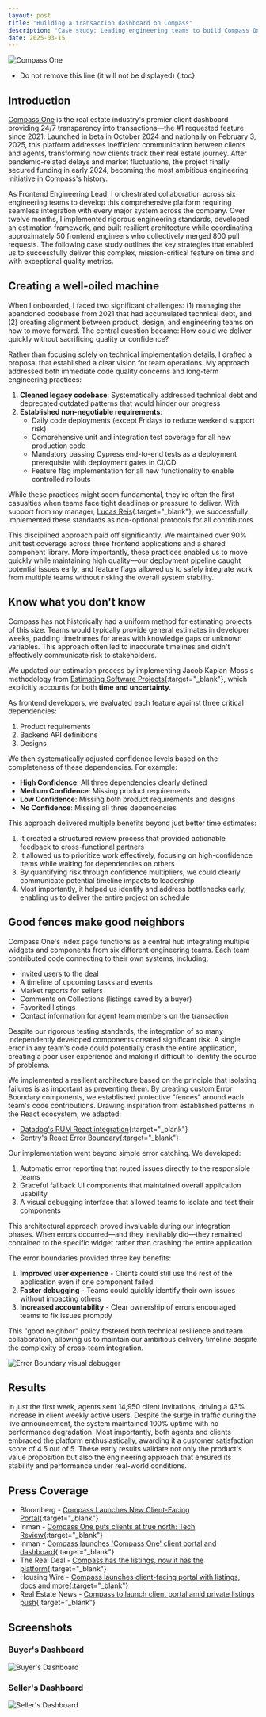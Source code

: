 ```yaml
---
layout: post
title: "Building a transaction dashboard on Compass"
description: "Case study: Leading engineering teams to build Compass One, a real estate transaction dashboard that boosted client engagement by 43% with 4.5/5 satisfaction."
date: 2025-03-15
---
```


![Compass One](/assets/img/compass-one/compass-one.webp)

<!--break-->

* Do not remove this line (it will not be displayed)
{:toc}

## Introduction

[Compass One](https://one.compass.com/) is the real estate industry's premier
client dashboard providing 24/7 transparency into transactions—the #1 requested
feature since 2021. Launched in beta in October 2024 and nationally on February
3, 2025, this platform addresses inefficient communication between clients and
agents, transforming how clients track their real estate journey. After
pandemic-related delays and market fluctuations, the project finally secured
funding in early 2024, becoming the most ambitious engineering initiative in
Compass's history.

As Frontend Engineering Lead, I orchestrated collaboration across six
engineering teams to develop this comprehensive platform requiring seamless
integration with every major system across the company. Over twelve months, I
implemented rigorous engineering standards, developed an estimation framework,
and built resilient architecture while coordinating approximately 50 frontend
engineers who collectively merged 800 pull requests. The following case study
outlines the key strategies that enabled us to successfully deliver this
complex, mission-critical feature on time and with exceptional quality metrics.

## Creating a well-oiled machine

When I onboarded, I faced two significant challenges: (1) managing the
abandoned codebase from 2021 that had accumulated technical debt, and (2)
creating alignment between product, design, and engineering teams on how to
move forward. The central question became: How could we deliver quickly without
sacrificing quality or confidence?

Rather than focusing solely on technical implementation details, I drafted a
proposal that established a clear vision for team operations. My approach
addressed both immediate code quality concerns and long-term engineering
practices:

1. **Cleaned legacy codebase**: Systematically addressed technical debt and
   deprecated outdated patterns that would hinder our progress
2. **Established non-negotiable requirements**:
    * Daily code deployments (except Fridays to reduce weekend support risk)
    * Comprehensive unit and integration test coverage for all new production
    code
    * Mandatory passing Cypress end-to-end tests as a deployment prerequisite
    with deployment gates in CI/CD
    * Feature flag implementation for all new functionality to enable
    controlled rollouts

While these practices might seem fundamental, they're often the first
casualties when teams face tight deadlines or pressure to deliver. With support
from my manager, [Lucas Reis](https://github.com/lucasmreis){:target="_blank"}, we successfully
implemented these standards as non-optional protocols for all contributors.

This disciplined approach paid off significantly. We maintained over 90% unit
test coverage across three frontend applications and a shared component
library. More importantly, these practices enabled us to move quickly while
maintaining high quality—our deployment pipeline caught potential issues early,
and feature flags allowed us to safely integrate work from multiple teams
without risking the overall system stability.

## Know what you don't know

Compass has not historically had a uniform method for estimating projects of
this size. Teams would typically provide general estimates in developer weeks,
padding timeframes for areas with knowledge gaps or unknown variables. This
approach often led to inaccurate timelines and didn't effectively communicate
risk to stakeholders.

We updated our estimation process by implementing Jacob Kaplan-Moss's
methodology from [Estimating Software
Projects](https://jacobian.org/series/estimation/){:target="_blank"}, which explicitly accounts
for both **time and uncertainty**.

As frontend developers, we evaluated each feature against three critical
dependencies:

1. Product requirements
2. Backend API definitions
3. Designs

We then systematically adjusted confidence levels based on the completeness of
these dependencies. For example:

* **High Confidence**: All three dependencies clearly defined
* **Medium Confidence**: Missing product requirements
* **Low Confidence**: Missing both product requirements and designs
* **No Confidence**: Missing all three dependencies

This approach delivered multiple benefits beyond just better time estimates:

1. It created a structured review process that provided actionable feedback to
cross-functional partners
2. It allowed us to prioritize work effectively, focusing on high-confidence
items while waiting for dependencies on others
3. By quantifying risk through confidence multipliers, we could clearly
communicate potential timeline impacts to leadership
4. Most importantly, it helped us identify and address bottlenecks early,
enabling us to deliver the entire project on schedule

## Good fences make good neighbors

Compass One's index page functions as a central hub integrating multiple
widgets and components from six different engineering teams. Each team
contributed code connecting to their own systems, including:

* Invited users to the deal
* A timeline of upcoming tasks and events
* Market reports for sellers
* Comments on Collections (listings saved by a buyer)
* Favorited listings
* Contact information for agent team members on the transaction

Despite our rigorous testing standards, the integration of so many
independently developed components created significant risk. A single error in
any team's code could potentially crash the entire application, creating a poor
user experience and making it difficult to identify the source of problems.

We implemented a resilient architecture based on the principle that isolating
failures is as important as preventing them. By creating custom Error Boundary
components, we established protective "fences" around each team's code
contributions. Drawing inspiration from established patterns in the React
ecosystem, we adapted:

* [Datadog's RUM React
integration](https://github.com/DataDog/rum-react-integration-examples/tree/master/src/ErrorBoundary){:target="_blank"}
* [Sentry's React Error
Boundary](https://docs.sentry.io/platforms/javascript/guides/react/features/error-boundary/){:target="_blank"}

Our implementation went beyond simple error catching. We developed:

1. Automatic error reporting that routed issues directly to the responsible
teams
2. Graceful fallback UI components that maintained overall application
usability
3. A visual debugging interface that allowed teams to isolate and test their
components

This architectural approach proved invaluable during our integration phases.
When errors occurred—and they inevitably did—they remained contained to the
specific widget rather than crashing the entire application.

The error boundaries provided three key benefits:

1. **Improved user experience** - Clients could still use the rest of the
application even if one component failed
2. **Faster debugging** - Teams could quickly identify their own issues without
impacting others
3. **Increased accountability** - Clear ownership of errors encouraged teams to
fix issues promptly

This "good neighbor" policy fostered both technical resilience and team
collaboration, allowing us to maintain our ambitious delivery timeline despite
the complexity of cross-team integration.

![Error Boundary visual debugger](/assets/img/compass-one/compass-one-debugger.webp)

## Results

In just the first week, agents sent 14,950 client invitations, driving a 43%
increase in client weekly active users. Despite the surge in traffic during the
live announcement, the system maintained 100% uptime with no performance
degradation. Most importantly, both agents and clients embraced the platform
enthusiastically, awarding it a customer satisfaction score of 4.5 out of 5.
These early results validate not only the product's value proposition but also
the engineering approach that ensured its stability and performance under
real-world conditions.

## Press Coverage

* Bloomberg - [Compass Launches New Client-Facing Portal](https://www.bloomberg.com/news/videos/2025-02-05/compass-ceo-on-us-housing-market-video){:target="_blank"}
* Inman - [Compass One puts clients at true north: Tech
Review](https://www.inman.com/2025/02/28/compass-one-puts-clients-at-true-north-tech-review/){:target="_blank"}
* Inman - [Compass launches 'Compass One' client portal and
dashboard](https://www.inman.com/2025/02/03/compass-to-launch-compass-one-client-portal-and-dashboard/){:target="_blank"}
* The Real Deal - [Compass has the listings, now it has the
platform](https://therealdeal.com/national/2025/02/06/how-compass-new-consumer-platform-adds-to-inventory-push/){:target="_blank"}
* Housing Wire - [Compass launches client-facing portal with listings, docs and
more](https://www.housingwire.com/articles/compass-one-portal-clients-listings/){:target="_blank"}
* Real Estate News - [Compass to launch client portal amid private listings
push](https://www.realestatenews.com/2025/02/01/compass-launches-client-portal-amid-private-listings-push){:target="_blank"}

## Screenshots

### Buyer's Dashboard

![Buyer's Dashboard](/assets/img/compass-one/compass-one-buyer-dashboard.webp)

### Seller's Dashboard

![Seller's Dashboard](/assets/img/compass-one/compass-one-seller-dashboard.webp)
